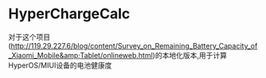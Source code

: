 # HyperChargeCalc
对于这个项目(http://119.29.227.6/blog/content/Survey_on_Remaining_Battery_Capacity_of_Xiaomi_Mobile&amp;Tablet/onlineweb.html)的本地化版本,用于计算HyperOS/MIUI设备的电池健康度
